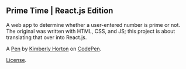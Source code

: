 Prime Time | React.js Edition
-----------------------------
A web app to determine whether a user-entered number is prime or not. The original was written with HTML, CSS, and JS; this project is about translating that over into React.js.

A [Pen](https://codepen.io/k-horton/pen/OZoNoB) by [Kimberly Horton](https://codepen.io/k-horton) on [CodePen](https://codepen.io).

[License](https://codepen.io/k-horton/pen/OZoNoB/license).